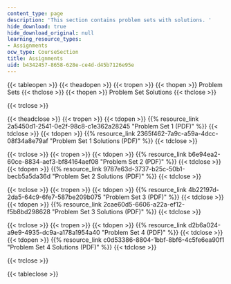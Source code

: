 ```yaml
---
content_type: page
description: 'This section contains problem sets with solutions. '
hide_download: true
hide_download_original: null
learning_resource_types:
- Assignments
ocw_type: CourseSection
title: Assignments
uid: b4342457-8658-628e-ce4d-d45b7126e95e
---
```


{{< tableopen >}}
{{< theadopen >}}
{{< tropen >}}
{{< thopen >}}
Problem Sets
{{< thclose >}}
{{< thopen >}}
Problem Set Solutions
{{< thclose >}}

{{< trclose >}}

{{< theadclose >}}
{{< tropen >}}
{{< tdopen >}}
{{% resource_link 2a5450d1-2541-0e2f-98c8-c1e362a28245 "Problem Set 1 (PDF)" %}}
{{< tdclose >}}
{{< tdopen >}}
{{% resource_link 2365f462-7a9c-a59a-4dcc-08f34a8e79af "Problem Set 1 Solutions (PDF)" %}}
{{< tdclose >}}

{{< trclose >}}
{{< tropen >}}
{{< tdopen >}}
{{% resource_link b6e94ea2-60ce-8834-aef3-bf84164aef08 "Problem Set 2 (PDF)" %}}
{{< tdclose >}}
{{< tdopen >}}
{{% resource_link 9787e63d-3737-b25c-50b1-becb5a5da36d "Problem Set 2 Solutions (PDF)" %}}
{{< tdclose >}}

{{< trclose >}}
{{< tropen >}}
{{< tdopen >}}
{{% resource_link 4b22197d-2da5-64c9-6fe7-587be209b075 "Problem Set 3 (PDF)" %}}
{{< tdclose >}}
{{< tdopen >}}
{{% resource_link 2cae60d5-6606-a22a-ef12-f5b8bd298628 "Problem Set 3 Solutions (PDF)" %}}
{{< tdclose >}}

{{< trclose >}}
{{< tropen >}}
{{< tdopen >}}
{{% resource_link d2b6a024-a9e9-4935-dc9a-a178a1954a40 "Problem Set 4 (PDF)" %}}
{{< tdclose >}}
{{< tdopen >}}
{{% resource_link c0d53386-8804-1bbf-8bf6-4c5fe6ea90f1 "Problem Set 4 Solutions (PDF)" %}}
{{< tdclose >}}

{{< trclose >}}

{{< tableclose >}}